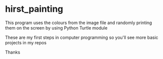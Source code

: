 # hirst_painting

This program uses the colours from the image file and randomly printing them on the screen by using Python Turtle module 

These are my first steps in computer programming so you'll see more basic projects in my repos 

Thanks
